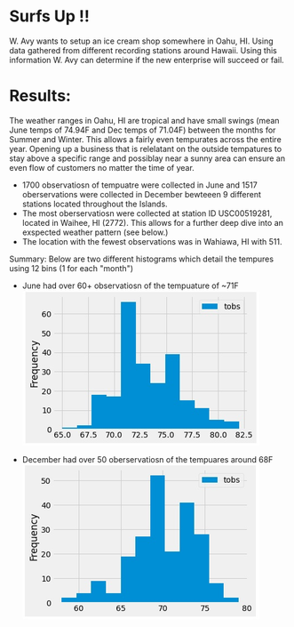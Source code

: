 # Surfs Up !!
W. Avy wants to setup an ice cream shop somewhere in Oahu, HI. Using data gathered from different recording stations around Hawaii. Using this information W. Avy can determine if the new enterprise will succeed or fail. 

# Results:
The weather ranges in Oahu, HI are tropical and have small swings (mean June temps of 74.94F and Dec temps of 71.04F) between the months for Summer and Winter. This allows a fairly even tempurates across the entire year. Opening up a business that is relelatant on the outside tempatures to stay above a specific range and possiblay near a sunny area can ensure an even flow of customers no matter the time of year. 

- 1700 observatiosn of tempuatre were collected in June and 1517 oberservations were collected in December bewteeen 9 different stations located throughout the Islands. 
- The most oberservatiosn were collected at station ID USC00519281, located in Waihee, HI (2772). This allows for a further deep dive into an exspected weather pattern (see below.) 
- The location with the fewest observations was in Wahiawa, HI with 511. 

Summary:
Below are two different histograms which detail the tempures using 12 bins (1 for each "month") 
- June had over 60+ observatiosn of the tempuature of ~71F 
![June_temps](resources/jun_temps.jpg) 

- December had over 50 oberservatiosn of the tempuares around 68F
![December_temps](resources/dec_temps.jpg) 
